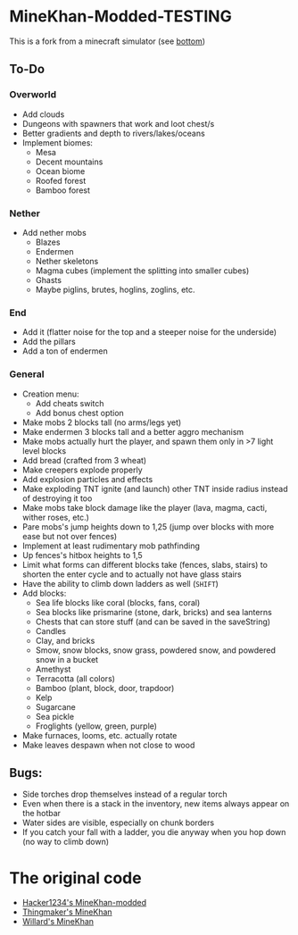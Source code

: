 # MineKhan-Modded-TESTING
This is a fork from a minecraft simulator (see [bottom](https://github.com/roamingBug666/MineKhan-Modded-TESTING/edit/main/README.md#the-original-code))

## To-Do
### **Overworld**
 - Add clouds
 - Dungeons with spawners that work and loot chest/s
 - Better gradients and depth to rivers/lakes/oceans
 - Implement biomes:
   * Mesa
   * Decent mountains
   * Ocean biome
   * Roofed forest
   * Bamboo forest
### **Nether**
 - Add nether mobs
   * Blazes
   * Endermen
   * Nether skeletons
   * Magma cubes (implement the splitting into smaller cubes)
   * Ghasts
   * Maybe piglins, brutes, hoglins, zoglins, etc.

### **End**
 - Add it (flatter noise for the top and a steeper noise for the underside)
 - Add the pillars
 - Add a ton of endermen

### **General**
 - Creation menu:
   * Add cheats switch
   * Add bonus chest option
 - Make mobs 2 blocks tall (no arms/legs yet)
 - Make endermen 3 blocks tall and a better aggro mechanism
 - Make mobs actually hurt the player, and spawn them only in >7 light level blocks
 - Add bread (crafted from 3 wheat)
 - Make creepers explode properly
 - Add explosion particles and effects
 - Make exploding TNT ignite (and launch) other TNT inside radius instead of destroying it too
 - Make mobs take block damage like the player (lava, magma, cacti, wither roses, etc.)
 - Pare mobs's jump heights down to 1,25 (jump over blocks with more ease but not over fences)
 - Implement at least rudimentary mob pathfinding
 - Up fences's hitbox heights to 1,5
 - Limit what forms can different blocks take (fences, slabs, stairs) to shorten the enter cycle and to actually not have glass stairs
 - Have the ability to climb down ladders as well (`SHIFT`)
 - Add blocks:
   * Sea life blocks like coral (blocks, fans, coral)
   * Sea blocks like prismarine (stone, dark, bricks) and sea lanterns
   * Chests that can store stuff (and can be saved in the saveString)
   * Candles
   * Clay, and bricks
   * Smow, snow blocks, snow grass, powdered snow, and powdered snow in a bucket
   * Amethyst
   * Terracotta (all colors)
   * Bamboo (plant, block, door, trapdoor)
   * Kelp
   * Sugarcane
   * Sea pickle
   * Froglights (yellow, green, purple)
 - Make furnaces, looms, etc. actually rotate
 - Make leaves despawn when not close to wood
## Bugs:
 - Side torches drop themselves instead of a regular torch
 - Even when there is a stack in the inventory, new items always appear on the hotbar
 - Water sides are visible, especially on chunk borders
 - If you catch your fall with a ladder, you die anyway when you hop down (no way to climb down)
# The original code
 - [Hacker1234's MineKhan-modded](https://github.com/Hacker1254/MineKhan-Modded)
 - [Thingmaker's MineKhan](https://minekhan--thingmaker.repl.co/)
 - [Willard's MineKhan](https://willard.fun/minekhan/)
